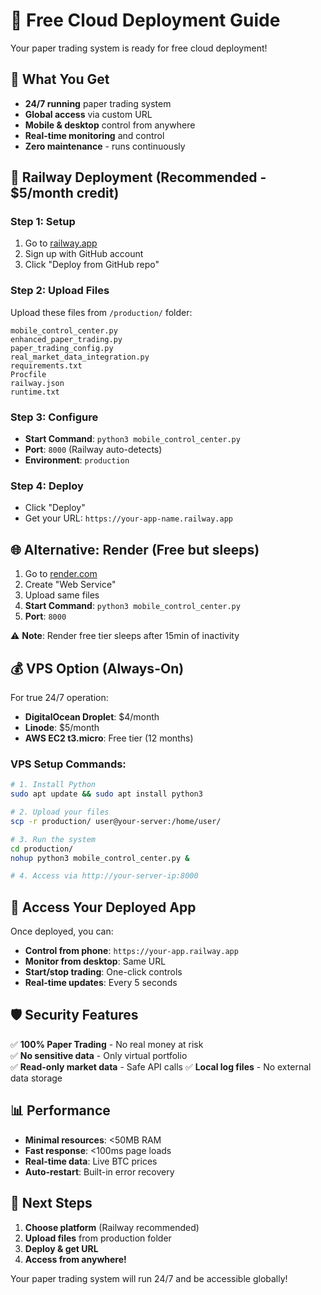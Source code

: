 # 🚀 Free Cloud Deployment Guide

Your paper trading system is ready for free cloud deployment!

## 📱 What You Get
- **24/7 running** paper trading system
- **Global access** via custom URL  
- **Mobile & desktop** control from anywhere
- **Real-time monitoring** and control
- **Zero maintenance** - runs continuously

## 🎯 Railway Deployment (Recommended - $5/month credit)

### Step 1: Setup
1. Go to [railway.app](https://railway.app)
2. Sign up with GitHub account
3. Click "Deploy from GitHub repo"

### Step 2: Upload Files
Upload these files from `/production/` folder:
```
mobile_control_center.py
enhanced_paper_trading.py  
paper_trading_config.py
real_market_data_integration.py
requirements.txt
Procfile
railway.json
runtime.txt
```

### Step 3: Configure
- **Start Command**: `python3 mobile_control_center.py`
- **Port**: `8000` (Railway auto-detects)
- **Environment**: `production`

### Step 4: Deploy
- Click "Deploy"
- Get your URL: `https://your-app-name.railway.app`

## 🌐 Alternative: Render (Free but sleeps)

1. Go to [render.com](https://render.com)
2. Create "Web Service"  
3. Upload same files
4. **Start Command**: `python3 mobile_control_center.py`
5. **Port**: `8000`

⚠️ **Note**: Render free tier sleeps after 15min of inactivity

## 💰 VPS Option (Always-On)

For true 24/7 operation:
- **DigitalOcean Droplet**: $4/month
- **Linode**: $5/month
- **AWS EC2 t3.micro**: Free tier (12 months)

### VPS Setup Commands:
```bash
# 1. Install Python
sudo apt update && sudo apt install python3

# 2. Upload your files
scp -r production/ user@your-server:/home/user/

# 3. Run the system
cd production/
nohup python3 mobile_control_center.py &

# 4. Access via http://your-server-ip:8000
```

## 🔗 Access Your Deployed App

Once deployed, you can:
- **Control from phone**: `https://your-app.railway.app`
- **Monitor from desktop**: Same URL  
- **Start/stop trading**: One-click controls
- **Real-time updates**: Every 5 seconds

## 🛡️ Security Features

✅ **100% Paper Trading** - No real money at risk  
✅ **No sensitive data** - Only virtual portfolio  
✅ **Read-only market data** - Safe API calls
✅ **Local log files** - No external data storage

## 📊 Performance

- **Minimal resources**: <50MB RAM
- **Fast response**: <100ms page loads  
- **Real-time data**: Live BTC prices
- **Auto-restart**: Built-in error recovery

## 🚀 Next Steps

1. **Choose platform** (Railway recommended)
2. **Upload files** from production folder
3. **Deploy & get URL**  
4. **Access from anywhere!**

Your paper trading system will run 24/7 and be accessible globally!